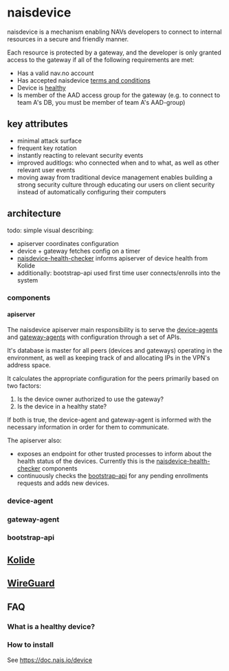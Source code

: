 # naisdevice

naisdevice is a mechanism enabling NAVs developers to connect to internal resources in a secure and friendly manner.

Each resource is protected by a gateway, and the developer is only granted access to the gateway if all of the following requirements are met:
- Has a valid nav.no account
- Has accepted naisdevice [terms and conditions](https://naisdevice-approval.nais.io/)
- Device is [healthy](#what-is-a-healthy-device)
- Is member of the AAD access group for the gateway (e.g. to connect to team A's DB, you must be member of team A's AAD-group)

## key attributes

- minimal attack surface
- frequent key rotation
- instantly reacting to relevant security events
- improved auditlogs: who connected when and to what, as well as other relevant user events
- moving away from traditional device management enables building a strong security culture through educating our users on client security instead of automatically configuring their computers

## architecture

todo: simple visual describing:
- apiserver coordinates configuration
- device + gateway fetches config on a timer
- [naisdevice-health-checker](https://github.com/nais/naisdevice-health-checker) informs apiserver of device health from Kolide
- additionally: bootstrap-api used first time user connects/enrolls into the system

### components

#### apiserver
The naisdevice apiserver main responsibility is to serve the [device-agents](#device-agent) and [gateway-agents](#gateway-agent) with configuration through a set of APIs.

It's database is master for all peers (devices and gateways) operating in the environment, as well as keeping track of and allocating IPs in the VPN's address space.

It calculates the appropriate configuration for the peers primarily based on two factors:
1. Is the device owner authorized to use the gateway?
2. Is the device in a healthy state?

If both is true, the device-agent and gateway-agent is informed with the necessary information in order for them to communicate.

The apiserver also:
- exposes an endpoint for other trusted processes to inform about the health status of the devices. Currently this is the [naisdevice-health-checker](https://github.com/nais/naisdevice-health-checker) components
- continuously checks the [bootstrap-api](#bootstrap-api) for any pending enrollments requests and adds new devices.

### device-agent
### gateway-agent
### bootstrap-api

## [Kolide](https://www.kolide.com/)

## [WireGuard](https://www.wireguard.com)

## FAQ
### What is a healthy device?
### How to install
See https://doc.nais.io/device
